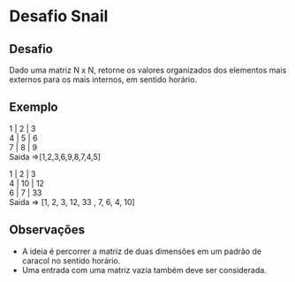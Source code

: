 # Desafio Snail

## Desafio
Dado uma matriz N x N, retorne os valores organizados dos elementos mais externos para os mais internos, em sentido horário.

## Exemplo

1 | 2 | 3 
<br>
4 | 5 | 6
<br>
7 | 8 | 9
<br>
Saida =>[1,2,3,6,9,8,7,4,5]

1 | 2 | 3
<br>
4 | 10 | 12
<br>
6 | 7 | 33
<br>
Saida => [1, 2, 3, 12, 33 , 7, 6, 4, 10]



## Observações
- A ideia é percorrer a matriz de duas dimensões em um padrão de caracol no sentido horário.
- Uma entrada com uma matriz vazia também deve ser considerada.


